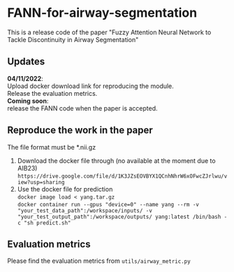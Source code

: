 # FANN-for-airway-segmentation
This is a release code of the paper "Fuzzy Attention Neural Network to Tackle Discontinuity in Airway Segmentation" 
## Updates
**04/11/2022**:  
Upload docker download link for reproducing the module.  
Release the evaluation metrics.   
**Coming soon**:  
release the FANN code when the paper is accepted.  
## Reproduce the work in the paper
The file format must be *.nii.gz  
1. Download the docker file through (no available at the moment due to AIB23)
```https://drive.google.com/file/d/1K3JZsEOVBYX1QCnhNhrW6xOFwcZJrlwu/view?usp=sharing```  
2. Use the docker file for prediction  
```docker image load < yang.tar.gz```  
```docker container run --gpus "device=0" --name yang --rm -v "your_test_data_path":/workspace/inputs/ -v "your_test_output_path":/workspace/outputs/ yang:latest /bin/bash -c "sh predict.sh" ```
## Evaluation metrics
Please find the evaluation metrics from ```utils/airway_metric.py```
